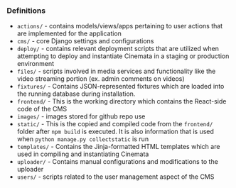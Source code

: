 ### Definitions

- `actions/` - contains models/views/apps pertaining to user actions that are implemented for the application
- `cms/` - core Django settings and configurations
- `deploy/` - contains relevant deployment scripts that are utilized when attempting to deploy and instantiate Cinemata in a staging or production environment
- `files/` - scripts involved in media services and functionality like the video streaming portion (ex. admin comments on videos)
- `fixtures/` - Contains JSON-represented fixtures which are loaded into the running database during installation.
- `frontend/` - This is the working directory which contains the React-side code of the CMS
- `images/` - images stored for github repo use
- `static/` - This is the copied and compiled code from the `frontend/` folder after `npm build` is executed. It is also information that is used when `python manage.py collectstatic` is run
- `templates/` - Contains the Jinja-formatted HTML templates which are used in compiling and instantiating Cinemata
- `uploader/` - Contains manual configurations and modifications to the uploader
- `users/` - scripts related to the user management aspect of the CMS